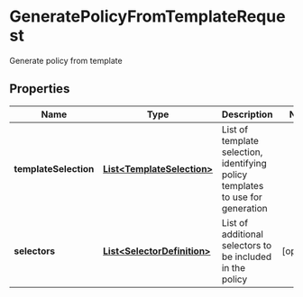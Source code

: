 

# GeneratePolicyFromTemplateRequest

Generate policy from template

## Properties

| Name | Type | Description | Notes |
|------------ | ------------- | ------------- | -------------|
|**templateSelection** | [**List&lt;TemplateSelection&gt;**](TemplateSelection.md) | List of template selection, identifying policy templates to use for generation |  |
|**selectors** | [**List&lt;SelectorDefinition&gt;**](SelectorDefinition.md) | List of additional selectors to be included in the policy |  [optional] |



